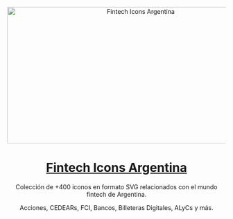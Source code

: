 <a href="https://icons.com.ar">
  <p align="center" width="100%">
    <img align="center" width="600px" height="315px" alt="Fintech Icons Argentina" src="https://utfs.io/f/671ff8ce-6f35-440f-ae4d-268575cd4623-1qvw99.png">
  </p>
  <h1 align="center">Fintech Icons Argentina</h1>
</a>

<p align="center">
  Colección de +400 iconos en formato SVG relacionados con el mundo fintech de Argentina.
</p>
<p align="center">
  Acciones, CEDEARs, FCI, Bancos, Billeteras Digitales, ALyCs y más.
</p>
